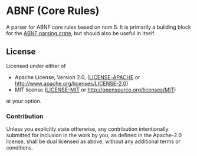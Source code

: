 # ABNF (Core Rules)

A parser for ABNF core rules based on nom 5. It is primarily a building block
for the [ABNF parsing crate](https://crates.io/crates/abnf), but should also be
useful in itself.

## License

Licensed under either of

 * Apache License, Version 2.0, ([LICENSE-APACHE](LICENSE-APACHE) or http://www.apache.org/licenses/LICENSE-2.0)
 * MIT license ([LICENSE-MIT](LICENSE-MIT) or http://opensource.org/licenses/MIT)

at your option.

### Contribution

Unless you explicitly state otherwise, any contribution intentionally submitted
for inclusion in the work by you, as defined in the Apache-2.0 license, shall be dual licensed as above, without any
additional terms or conditions.
